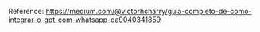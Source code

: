 Reference: https://medium.com/@victorhcharry/guia-completo-de-como-integrar-o-gpt-com-whatsapp-da9040341859
